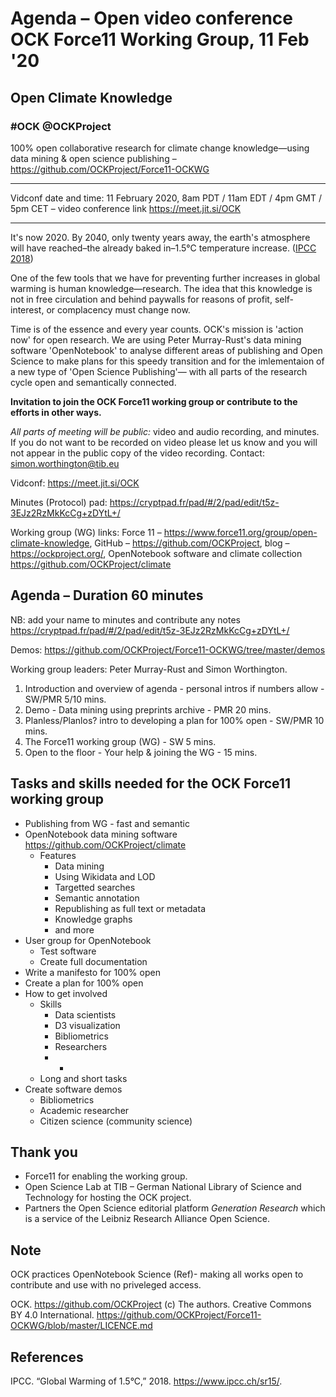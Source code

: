 # Agenda &ndash; Open video conference OCK Force11 Working Group, 11 Feb '20

## Open Climate Knowledge
### #OCK @OCKProject

100% open collaborative research for climate change knowledge—using data mining & open science publishing &ndash; https://github.com/OCKProject/Force11-OCKWG

---

Vidconf date and time: 11 February 2020, 8am PDT / 11am EDT / 4pm GMT / 5pm CET &ndash; video conference link https://meet.jit.si/OCK

---

It's now 2020. By 2040, only twenty years away, the earth's atmosphere will have reached&ndash;the already baked in&ndash;1.5&deg;C temperature increase. ([IPCC 2018](https://www.ipcc.ch/sr15/))

One of the few tools that we have for preventing further increases in global warming is human knowledge&mdash;research.  The idea that this knowledge is not in free circulation and behind paywalls for reasons of profit, self-interest, or complacency must change now.

Time is of the essence and every year counts. OCK's mission is 'action now' for open research. We are using Peter Murray-Rust's data mining software 'OpenNotebook' to analyse different areas of publishing and Open Science to make plans for this speedy transition and for the imlementaion of a new type of 'Open Science Publishing'&mdash; with all parts of the research cycle open and semantically connected.

**Invitation to join the OCK Force11 working group or contribute to the efforts in other ways.**

*All parts of meeting will be public:* video and audio recording, and minutes. If you do not want to be recorded on video please let us know and you will not appear in the public copy of the video recording. Contact: simon.worthington@tib.eu

Vidconf: https://meet.jit.si/OCK

Minutes (Protocol) pad: https://cryptpad.fr/pad/#/2/pad/edit/t5z-3EJz2RzMkKcCg+zDYtL+/

Working group (WG) links: Force 11 &ndash;  https://www.force11.org/group/open-climate-knowledge, GitHub &ndash; https://github.com/OCKProject, blog &ndash;  https://ockproject.org/, OpenNotebook software and climate collection https://github.com/OCKProject/climate

## Agenda &ndash; Duration 60 minutes

NB: add your name to minutes and contribute any notes https://cryptpad.fr/pad/#/2/pad/edit/t5z-3EJz2RzMkKcCg+zDYtL+/

Demos: https://github.com/OCKProject/Force11-OCKWG/tree/master/demos

Working group leaders: Peter Murray-Rust and Simon Worthington.

 1. Introduction and overview of agenda - personal intros if numbers allow - SW/PMR 5/10 mins.
 1. Demo - Data mining using preprints archive - PMR 20 mins.
 1. Planless/Planlos? intro to developing a plan for 100% open - SW/PMR 10 mins.
 1. The Force11 working group (WG) - SW 5 mins.
 1. Open to the floor - Your help & joining the WG - 15 mins.

## Tasks and skills needed for the OCK Force11 working group

  - Publishing from WG - fast and semantic
  - OpenNotebook data mining software https://github.com/OCKProject/climate
    - Features
      - Data mining
      - Using Wikidata and LOD
      - Targetted searches
      - Semantic annotation
      - Republishing as full text or metadata
      - Knowledge graphs
      - and more
  - User group for OpenNotebook
    - Test software
    - Create full documentation
  - Write a manifesto for 100% open
  - Create a plan for 100% open
  - How to get involved
    - Skills
      - Data scientists
      - D3 visualization
      - Bibliometrics
      - Researchers
      - +
    - Long and short tasks
  - Create software demos
    - Bibliometrics
    - Academic researcher
    - Citizen science (community science)

## Thank you

  - Force11 for enabling the working group.
  - Open Science Lab at TIB – German National Library of Science and Technology for hosting the OCK project.
  - Partners the Open Science editorial platform *Generation Research* which is a service of the Leibniz Research Alliance Open Science.

## Note

OCK practices OpenNotebook Science (Ref)- making all works open to contribute and use with no priveleged access.

OCK. https://github.com/OCKProject (c) The authors. Creative Commons BY 4.0 International. https://github.com/OCKProject/Force11-OCKWG/blob/master/LICENCE.md

## References

IPCC. “Global Warming of 1.5&deg;C,” 2018. https://www.ipcc.ch/sr15/.
